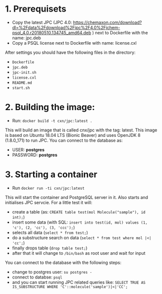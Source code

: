 # 1. Prerequisets

* Copy the latest JPC (JPC 4.0: https://chemaxon.com/download?dl=%2Fdata%2Fdownload%2Fjpc%2F4.0%2Fjchem-psql_4.0.r20180510.134745_amd64.deb ) next to Dockerfile with the name: jpc.deb
* Copy a PSQL license next to Dockerfile with name: license.cxl
    
After settings you should have the following files in the directory:
* `Dockerfile`
* `jpc.deb`
* `jpc-init.sh`
* `license.cxl`
* `README.md`
* `start.sh`
    
# 2. Building the image:

* Run: `docker build -t cxn/jpc:latest .`
    
This will build an image that is called cnx/jpc with the tag: latest. This image is based on Ubuntu 18.04 LTS (Bionic Beaver) and uses OpenJDK 8 (1.8.0_171) to run JPC.
You can connect to the database as:
* USER: __postgres__
* PASSWORD: __postgres__
    
# 3. Starting a container

* Run `docker run -ti cxn/jpc:latest`
    
This will start the container and PostgreSQL server in it. Also starts and initialises JPC servcie. For a little test it will:
* create a table (as: `CREATE table test(mol Molecule("sample"), id int);`)
* insert some data (with SQL: `insert into test(id, mol) values (1, 'c'), (2, 'cc'), (3, 'ccc');`)
* selects all data (`select * from test;`)
* do a substructure search on data (`select * from test where mol |<| 'cc';`)
* finally drops table (`drop table test;`)
* after that it will change to `/bin/bash` as root user and wait for input
    
You can connect to the database with the following steps:
* change to postgres user: `su postgres -`
* connect to databse: `psql`
* and you can start running JPC related queries like: `SELECT TRUE AS IS_SUBSTRUCTURE WHERE 'C'::molecule('sample')|<|'CC';`
